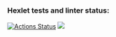 ### Hexlet tests and linter status:
[![Actions Status](https://github.com/fedotovarita/frontend-project-lvl3/workflows/hexlet-check/badge.svg)](https://github.com/fedotovarita/frontend-project-lvl3/actions)
<a href="https://codeclimate.com/github/codeclimate/codeclimate/maintainability"><img src="https://api.codeclimate.com/v1/badges/a99a88d28ad37a79dbf6/maintainability" /></a>
